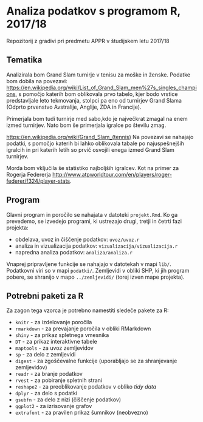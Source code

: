 # Analiza podatkov s programom R, 2017/18

Repozitorij z gradivi pri predmetu APPR v študijskem letu 2017/18

## Tematika

Analizirala bom Grand Slam turnirje v tenisu za moške in ženske. 
Podatke bom dobila na povezavi: https://en.wikipedia.org/wiki/List_of_Grand_Slam_men%27s_singles_champions, 
s pomočjo katerih bom oblikovala prvo tabelo, kjer bodo vrstice predstavljale leto tekmovanja, stolpci pa eno od turnirjev Grand Slama (Odprto prvenstvo Avstralije, Anglije, ZDA in Francije).

Primerjala bom tudi turnirje med sabo,kdo je največkrat zmagal na enem izmed turnirjev. Nato bom še primerjala igralce po številu zmag. 

https://en.wikipedia.org/wiki/Grand_Slam_(tennis) 
Na povezavi se nahajajo podatki, s pomočjo katerih bi lahko oblikovala tabale po najuspešnejših igralcih in pri katerih letih so prvič osvojili enega izmed Grand Slam turnirjev.

Morda bom vključila še statistiko najboljših igralcev. Kot na primer za Rogerja Federerja http://www.atpworldtour.com/en/players/roger-federer/f324/player-stats.

## Program

Glavni program in poročilo se nahajata v datoteki `projekt.Rmd`. Ko ga prevedemo,
se izvedejo programi, ki ustrezajo drugi, tretji in četrti fazi projekta:

* obdelava, uvoz in čiščenje podatkov: `uvoz/uvoz.r`
* analiza in vizualizacija podatkov: `vizualizacija/vizualizacija.r`
* napredna analiza podatkov: `analiza/analiza.r`

Vnaprej pripravljene funkcije se nahajajo v datotekah v mapi `lib/`. Podatkovni
viri so v mapi `podatki/`. Zemljevidi v obliki SHP, ki jih program pobere, se
shranijo v mapo `../zemljevidi/` (torej izven mape projekta).

## Potrebni paketi za R

Za zagon tega vzorca je potrebno namestiti sledeče pakete za R:

* `knitr` - za izdelovanje poročila
* `rmarkdown` - za prevajanje poročila v obliki RMarkdown
* `shiny` - za prikaz spletnega vmesnika
* `DT` - za prikaz interaktivne tabele
* `maptools` - za uvoz zemljevidov
* `sp` - za delo z zemljevidi
* `digest` - za zgoščevalne funkcije (uporabljajo se za shranjevanje zemljevidov)
* `readr` - za branje podatkov
* `rvest` - za pobiranje spletnih strani
* `reshape2` - za preoblikovanje podatkov v obliko *tidy data*
* `dplyr` - za delo s podatki
* `gsubfn` - za delo z nizi (čiščenje podatkov)
* `ggplot2` - za izrisovanje grafov
* `extrafont` - za pravilen prikaz šumnikov (neobvezno)
